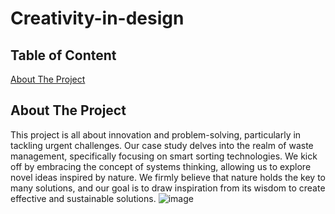 # Creativity-in-design

## Table of Content
[About The Project](#about-the-project)

<!-- ABOUT THE PROJECT -->
## About The Project

This project is all about innovation and problem-solving, particularly in tackling urgent challenges. Our case study delves into the realm of waste management, specifically focusing on smart sorting technologies. We kick off by embracing the concept of systems thinking, allowing us to explore novel ideas inspired by nature. We firmly believe that nature holds the key to many solutions, and our goal is to draw inspiration from its wisdom to create effective and sustainable solutions.
![image](https://github.com/ElhamHonarvar/Creativity-in-design/assets/120414397/ab824d3d-3cdc-4cdd-b099-a120650ca458)
